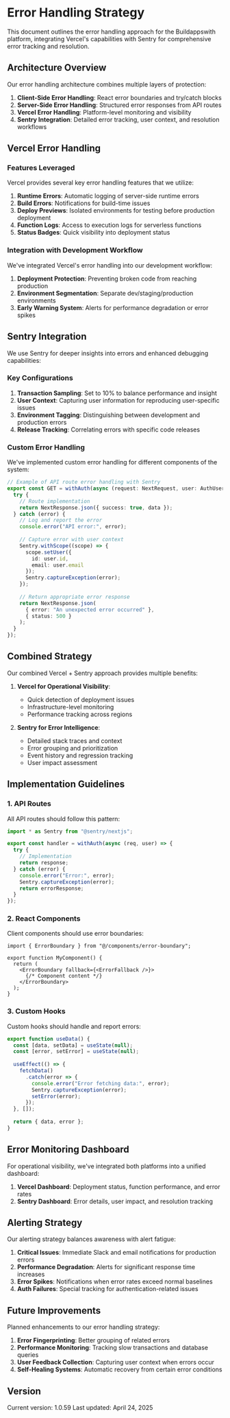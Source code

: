 # Error Handling Strategy

This document outlines the error handling approach for the Buildappswith platform, integrating Vercel's capabilities with Sentry for comprehensive error tracking and resolution.

## Architecture Overview

Our error handling architecture combines multiple layers of protection:

1. **Client-Side Error Handling**: React error boundaries and try/catch blocks
2. **Server-Side Error Handling**: Structured error responses from API routes
3. **Vercel Error Handling**: Platform-level monitoring and visibility
4. **Sentry Integration**: Detailed error tracking, user context, and resolution workflows

## Vercel Error Handling

### Features Leveraged

Vercel provides several key error handling features that we utilize:

1. **Runtime Errors**: Automatic logging of server-side runtime errors
2. **Build Errors**: Notifications for build-time issues
3. **Deploy Previews**: Isolated environments for testing before production deployment
4. **Function Logs**: Access to execution logs for serverless functions
5. **Status Badges**: Quick visibility into deployment status

### Integration with Development Workflow

We've integrated Vercel's error handling into our development workflow:

1. **Deployment Protection**: Preventing broken code from reaching production
2. **Environment Segmentation**: Separate dev/staging/production environments
3. **Early Warning System**: Alerts for performance degradation or error spikes

## Sentry Integration

We use Sentry for deeper insights into errors and enhanced debugging capabilities:

### Key Configurations

1. **Transaction Sampling**: Set to 10% to balance performance and insight
2. **User Context**: Capturing user information for reproducing user-specific issues
3. **Environment Tagging**: Distinguishing between development and production errors
4. **Release Tracking**: Correlating errors with specific code releases

### Custom Error Handling

We've implemented custom error handling for different components of the system:

```typescript
// Example of API route error handling with Sentry
export const GET = withAuth(async (request: NextRequest, user: AuthUser) => {
  try {
    // Route implementation
    return NextResponse.json({ success: true, data });
  } catch (error) {
    // Log and report the error
    console.error("API error:", error);
    
    // Capture error with user context
    Sentry.withScope((scope) => {
      scope.setUser({
        id: user.id,
        email: user.email
      });
      Sentry.captureException(error);
    });
    
    // Return appropriate error response
    return NextResponse.json(
      { error: "An unexpected error occurred" },
      { status: 500 }
    );
  }
});
```

## Combined Strategy

Our combined Vercel + Sentry approach provides multiple benefits:

1. **Vercel for Operational Visibility**: 
   - Quick detection of deployment issues
   - Infrastructure-level monitoring
   - Performance tracking across regions

2. **Sentry for Error Intelligence**:
   - Detailed stack traces and context
   - Error grouping and prioritization
   - Event history and regression tracking
   - User impact assessment

## Implementation Guidelines

### 1. API Routes

All API routes should follow this pattern:

```typescript
import * as Sentry from "@sentry/nextjs";

export const handler = withAuth(async (req, user) => {
  try {
    // Implementation
    return response;
  } catch (error) {
    console.error("Error:", error);
    Sentry.captureException(error);
    return errorResponse;
  }
});
```

### 2. React Components

Client components should use error boundaries:

```tsx
import { ErrorBoundary } from "@/components/error-boundary";

export function MyComponent() {
  return (
    <ErrorBoundary fallback={<ErrorFallback />}>
      {/* Component content */}
    </ErrorBoundary>
  );
}
```

### 3. Custom Hooks

Custom hooks should handle and report errors:

```typescript
export function useData() {
  const [data, setData] = useState(null);
  const [error, setError] = useState(null);
  
  useEffect(() => {
    fetchData()
      .catch(error => {
        console.error("Error fetching data:", error);
        Sentry.captureException(error);
        setError(error);
      });
  }, []);
  
  return { data, error };
}
```

## Error Monitoring Dashboard

For operational visibility, we've integrated both platforms into a unified dashboard:

1. **Vercel Dashboard**: Deployment status, function performance, and error rates
2. **Sentry Dashboard**: Error details, user impact, and resolution tracking

## Alerting Strategy

Our alerting strategy balances awareness with alert fatigue:

1. **Critical Issues**: Immediate Slack and email notifications for production errors
2. **Performance Degradation**: Alerts for significant response time increases
3. **Error Spikes**: Notifications when error rates exceed normal baselines
4. **Auth Failures**: Special tracking for authentication-related issues

## Future Improvements

Planned enhancements to our error handling strategy:

1. **Error Fingerprinting**: Better grouping of related errors
2. **Performance Monitoring**: Tracking slow transactions and database queries
3. **User Feedback Collection**: Capturing user context when errors occur
4. **Self-Healing Systems**: Automatic recovery from certain error conditions

## Version

Current version: 1.0.59
Last updated: April 24, 2025
